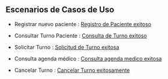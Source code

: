 ## Escenarios de Casos de Uso

+ Registrar nuevo paciente : [Registro de Paciente exitoso ](https://docs.google.com/spreadsheets/d/1JppaNiJZq1j6T8gtQmNvMoM_L4zvigEFMuU8hWyOWjs/edit?usp=sharing)


+ Consultar Turno Paciente : [Consulta de Turno exitoso](https://docs.google.com/spreadsheets/d/1JppaNiJZq1j6T8gtQmNvMoM_L4zvigEFMuU8hWyOWjs/edit?usp=sharing)


+ Solicitar Turno : [Solicitud de Turno exitosa](https://docs.google.com/spreadsheets/d/1JppaNiJZq1j6T8gtQmNvMoM_L4zvigEFMuU8hWyOWjs/edit?usp=sharing)


+ Consulta agenda médico : [Consulta agenda medico exitosa ](https://docs.google.com/spreadsheets/d/1JppaNiJZq1j6T8gtQmNvMoM_L4zvigEFMuU8hWyOWjs/edit?usp=sharing)
   

+ Cancelar Turno : [Cancelar Turno exitosamente ](https://docs.google.com/spreadsheets/d/1JppaNiJZq1j6T8gtQmNvMoM_L4zvigEFMuU8hWyOWjs/edit?usp=sharing)








